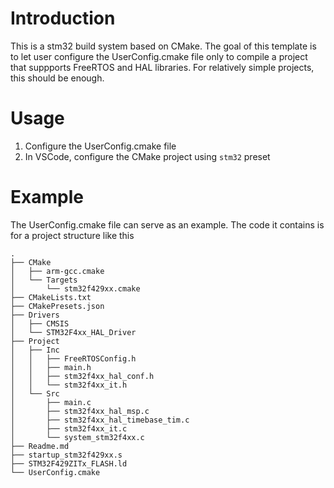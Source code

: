 # Introduction
This is a stm32 build system based on CMake. 
The goal of this template is to let user configure the UserConfig.cmake file only to compile a project that suppports FreeRTOS and HAL libraries. For relatively simple projects, this should be enough.

# Usage
1. Configure the UserConfig.cmake file
2. In VSCode, configure the CMake project using `stm32` preset

# Example
The UserConfig.cmake file can serve as an example.
The code it contains is for a project structure like this
```
.
├── CMake
│   ├── arm-gcc.cmake
│   └── Targets
│       └── stm32f429xx.cmake
├── CMakeLists.txt
├── CMakePresets.json
├── Drivers
│   ├── CMSIS
│   └── STM32F4xx_HAL_Driver
├── Project
│   ├── Inc
│   │   ├── FreeRTOSConfig.h
│   │   ├── main.h
│   │   ├── stm32f4xx_hal_conf.h
│   │   └── stm32f4xx_it.h
│   └── Src
│       ├── main.c
│       ├── stm32f4xx_hal_msp.c
│       ├── stm32f4xx_hal_timebase_tim.c
│       ├── stm32f4xx_it.c
│       └── system_stm32f4xx.c
├── Readme.md
├── startup_stm32f429xx.s
├── STM32F429ZITx_FLASH.ld
└── UserConfig.cmake
```